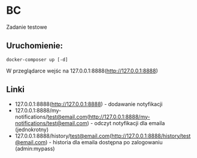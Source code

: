 # BC

Zadanie testowe

## Uruchomienie:

```
docker-composer up [-d]
```
W przeglądarce wejśc na 127.0.0.1:8888(http://127.0.0.1:8888)

## Linki

 * 127.0.0.1:8888(http://127.0.0.1:8888) - dodawanie notyfikacji
 * 127.0.0.1:8888/my-notifications/test@email.com(http://127.0.0.1:8888/my-notifications/test@email.com) - odczyt notyfikacji dla emaila (jednokrotny)
 * 127.0.0.1:8888/history/test@email.com(http://127.0.0.1:8888/history/test@email.com) - historia dla emaila dostępna po zalogowaniu (admin:mypass)